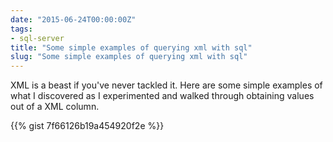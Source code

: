 ```yaml
---
date: "2015-06-24T00:00:00Z"
tags:
- sql-server
title: "Some simple examples of querying xml with sql"
slug: "Some simple examples of querying xml with sql"
---
```


XML is a beast if you've never tackled it. Here are some simple examples of what I discovered as I experimented and walked through obtaining values out of a XML column.

{{% gist 7f66126b19a454920f2e %}}
